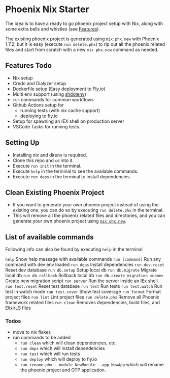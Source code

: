 # Phoenix Nix Starter

The idea is to have a ready to go phoenix project setup with Nix, along with some extra bells and whistles (see [Features](#features)).

The existing phoenix project is generated using `mix phx.new` with Phoenix 1.7.2, but it is easy (execute `run delete.phx`) to rip out all the phoenix related files and start from scratch with a new `mix phx.new` command as needed.

## Features Todo

- Nix setup
- Credo and Dialyzer setup
- Dockerfile setup (Easy deployment to Fly.io)
- Multi env support (using [shdotenv](https://github.com/ko1nksm/shdotenv))
- `run` commands for common workflows
- Github Actions setup for
  - running tests (with nix cache support)
  - deploying to fly.io
- Setup for spawning an IEX shell on production server
- VSCode Tasks for running tests.

## Setting Up

- Installing nix and direnv is required.
- Clone this repo and `cd` into it.
- Execute `run init` in the terminal.
- Execute `help` in the terminal to see the available commands.
- Execute `run deps` in the terminal to install dependencies.

## Clean Existing Phoenix Project

- If you want to generate your own phoenix project instead of using the existing one, you can do so by executing `run delete.phx` in the terminal.
- This will remove all the phoenix related files and directories, and you can generate your own phoenix project using [`mix phx.new`](https://hexdocs.pm/phoenix/Mix.Tasks.Phx.New.html).

## List of available commands

Following info can also be found by executing `help` in the terminal

`help` Show help message with available commands
`run [command]` Run any command with dev env loaded
`run deps` Install dependencies
`run dev.reset` Reset dev database
`run db.setup` Setup local db
`run db.migrate` Migrate local db
`run db.rollback` Rollback local db
`run db.create_migration <name>` Create new migration script
`run server` Run the server inside an IEx shell
`run test.reset` Reset test database
`run test` Run tests
`run test.watch` Run test in watch mode
`run test.cover` Show test coverage
`run format` Format project files
`run lint` Lint project files
`run delete.phx` Remove all Phoenix framework related files
`run clean` Removes dependencies, build files, and ElixirLS files

### Todos

- move to nix flakes
- run commands to be added
  - `run clean` which will clean dependencies, etc.
  - `run deps` which will install dependencies
  - `run test` which will run tests
  - `run deploy` which will deploy to fly.io
  - `run rename.phx --module NewModule --app NewApp` which will rename the phoenix project and OTP application.
